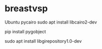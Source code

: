 # breastvsp

Ubuntu pycairo
sudo apt install libcairo2-dev

pip install pygobject

sudo apt install libgirepository1.0-dev


